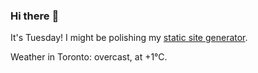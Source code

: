### Hi there :wave:

It's Tuesday! I might be polishing my [static site generator](https://github.com/bewuethr/pandoc-bash-blog).

Weather in Toronto: overcast, at +1°C.
